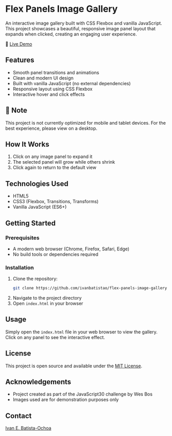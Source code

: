 # Flex Panels Image Gallery

An interactive image gallery built with CSS Flexbox and vanilla JavaScript. This project showcases a beautiful, responsive image panel layout that expands when clicked, creating an engaging user experience.

🔗 [Live Demo](https://ivanbatistao.github.io/flex-panels-image-gallery/)

## Features

- Smooth panel transitions and animations
- Clean and modern UI design
- Built with vanilla JavaScript (no external dependencies)
- Responsive layout using CSS Flexbox
- Interactive hover and click effects

## 🚨 Note
This project is not currently optimized for mobile and tablet devices. For the best experience, please view on a desktop.

## How It Works

1. Click on any image panel to expand it
2. The selected panel will grow while others shrink
3. Click again to return to the default view

## Technologies Used

- HTML5
- CSS3 (Flexbox, Transitions, Transforms)
- Vanilla JavaScript (ES6+)

## Getting Started

### Prerequisites

- A modern web browser (Chrome, Firefox, Safari, Edge)
- No build tools or dependencies required

### Installation

1. Clone the repository:
   ```bash
   git clone https://github.com/ivanbatistao/flex-panels-image-gallery.git
   ```
2. Navigate to the project directory
3. Open `index.html` in your browser

## Usage

Simply open the `index.html` file in your web browser to view the gallery. Click on any panel to see the interactive effect.

## License

This project is open source and available under the [MIT License](https://mit-license.org/).

## Acknowledgements

- Project created as part of the JavaScript30 challenge by Wes Bos
- Images used are for demonstration purposes only

## Contact

[Ivan E. Batista-Ochoa](https://www.linkedin.com/in/ivanbatistao/)
